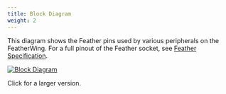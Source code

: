 ```yaml
---
title: Block Diagram
weight: 2
---
```


This diagram shows the Feather pins used by various peripherals on the FeatherWing. For a full pinout of the Feather socket, see [Feather Specification](https://learn.adafruit.com/adafruit-feather/feather-specification).

<div class="container">

[![Block Diagram](/docs/keyboard-featherwing/rev2/diagram_small.png)](/docs/keyboard-featherwing/rev2/diagram.png)

</div>

Click for a larger version.
